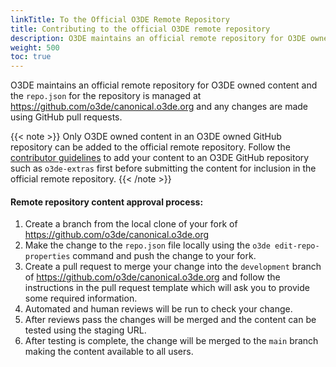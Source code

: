 ```yaml
---
linkTitle: To the Official O3DE Remote Repository 
title: Contributing to the official O3DE remote repository
description: O3DE maintains an official remote repository for O3DE owned content.
weight: 500
toc: true
---
```


O3DE maintains an official remote repository for O3DE owned content and the `repo.json` for the repository is managed at https://github.com/o3de/canonical.o3de.org and any changes are made using GitHub pull requests.  

{{< note >}}
Only O3DE owned content in an O3DE owned GitHub repository can be added to the official remote repository.  Follow the [contributor guidelines](/docs/contributing/to-code/git-workflow/) to add your content to an O3DE GitHub repository such as `o3de-extras` first before submitting the content for inclusion in the official remote repository.
{{< /note >}}

#### Remote repository content approval process:
1. Create a branch from the local clone of your fork of https://github.com/o3de/canonical.o3de.org
1. Make the change to the `repo.json` file locally using the `o3de edit-repo-properties` command and push the change to your fork.
1. Create a pull request to merge your change into the `development` branch of https://github.com/o3de/canonical.o3de.org and follow the instructions in the pull request template which will ask you to provide some required information.
1. Automated and human reviews will be run to check your change.
1. After reviews pass the changes will be merged and the content can be tested using the staging URL.
1. After testing is complete, the change will be merged to the `main` branch making the content available to all users.
